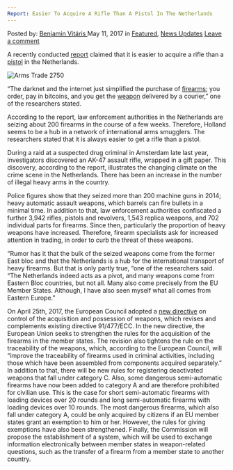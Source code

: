 ```yaml
---
Report: Easier To Acquire A Rifle Than A Pistol In The Netherlands
---
```

<article class="post-listing post-19758 post type-post status-publish format-standard has-post-thumbnail hentry  tag-acquire tag-easier tag-netherlands tag-pistol tag-report tag-rifle">
    <div class="post-inner">
        <span>Posted by: <a href="https://www.deepdotweb.com/author/benjaminvi/" title="">Benjamin Vitáris </a></span>
    <span>May 11, 2017</span>
    <span>in <a href="https://www.deepdotweb.com/category/deepdot-news/" rel="category tag">Featured</a>, <a href="https://www.deepdotweb.com/category/news-updates/" rel="category tag">News Updates</a></span>
    <span><a href="https://www.deepdotweb.com/2017/05/11/report-easier-acquire-rifle-pistol-netherlands/#respond">Leave a comment</a></span>
    </p>
    <div class="clear"></div>
    <div class="entry">
    <p>A recently conducted <a href="http://revu.nl/nieuws/smokkelaar-nederland-is-spil-in-europese-wapenhandel/">report</a> claimed that it is easier to acquire a rifle than a <a href="https://www.deepdotweb.com/2017/04/22/german-standing-trial-ordering-three-guns-dark-web/">pistol</a> in the Netherlands.</p>
    <p><img class="wp-image-19763 aligncenter" src="https://www.deepdotweb.com/wp-content/uploads/2017/05/arms-trade-2750.jpeg" alt="Arms Trade 2750" srcset="https://www.deepdotweb.com/wp-content/uploads/2017/05/arms-trade-2750.jpeg 750w, https://www.deepdotweb.com/wp-content/uploads/2017/05/arms-trade-2750-300x140.jpeg 300w" sizes="(max-width: 750px) 100vw, 750px" /></p>
    <p>&#8220;The darknet and the internet just simplified the purchase of <a href="https://www.deepdotweb.com/2017/02/25/arizona-bill-ban-mandatory-tracking-firearms-blockchain/">firearms</a>; you order, pay in bitcoins, and you get the <a href="https://www.deepdotweb.com/2017/04/03/man-arrested-ordering-weapon-via-darknet-forum/">weapon</a> delivered by a courier,&#8221; one of the researchers stated.</p>
    <p>According to the report, law enforcement authorities in the Netherlands are seizing about 200 firearms in the course of a few weeks. Therefore, Holland seems to be a hub in a network of international arms smugglers. The researchers stated that it is always easier to get a rifle than a pistol.</p>
    <p><a id="post-19758-_gjdgxs"></a> During a raid at a suspected drug criminal in Amsterdam late last year, investigators discovered an AK-47 assault rifle, wrapped in a gift paper. This discovery, according to the report, illustrates the changing climate on the crime scene in the Netherlands. There has been an increase in the number of illegal heavy arms in the country.</p>
    <p>Police figures show that they seized more than 200 machine guns in 2014; heavy automatic assault weapons, which barrels can fire bullets in a minimal time. In addition to that, law enforcement authorities confiscated a further 3,942 rifles, pistols and revolvers, 1,543 replica weapons, and 702 individual parts for firearms. Since then, particularly the proportion of heavy weapons have increased. Therefore, firearm specialists ask for increased attention in trading, in order to curb the threat of these weapons.</p>
    <p>&#8220;Rumor has it that the bulk of the seized weapons come from the former East bloc and that the Netherlands is a hub for the international transport of heavy firearms. But that is only partly true, &#8220;one of the researchers said. “The Netherlands indeed acts as a pivot, and many weapons come from Eastern Bloc countries, but not all. Many also come precisely from the EU Member States. Although, I have also seen myself what all comes from Eastern Europe.”</p>
    <p>On April 25th, 2017, the European Council adopted a <a href="http://www.consilium.europa.eu/en/press/press-releases/2017/04/25-control-acquisition-possession-weapons/">new directive</a> on control of the acquisition and possession of weapons, which revises and complements existing directive 91/477/ECC. In the new directive, the European Union seeks to strengthen the rules for the acquisition of the firearms in the member states. The revision also tightens the rule on the traceability of the weapons, which, according to the European Council, will “improve the traceability of firearms used in criminal activities, including those which have been assembled from components acquired separately.” In addition to that, there will be new rules for registering deactivated weapons that fall under category C. Also, some dangerous semi-automatic firearms have now been added to category A and are therefore prohibited for civilian use. This is the case for short semi-automatic firearms with loading devices over 20 rounds and long semi-automatic firearms with loading devices over 10 rounds. The most dangerous firearms, which also fall under category A, could be only acquired by citizens if an EU member states grant an exemption to him or her. However, the rules for giving exemptions have also been strengthened. Finally, the Commission will propose the establishment of a system, which will be used to exchange information electronically between member states in weapon-related questions, such as the transfer of a firearm from a member state to another country.</p>
    </div>
    <span style="display:none"><a href="https://www.deepdotweb.com/tag/acquire/" rel="tag">acquire</a> <a href="https://www.deepdotweb.com/tag/easier/" rel="tag">easier</a> <a href="https://www.deepdotweb.com/tag/netherlands/" rel="tag">netherlands</a> <a href="https://www.deepdotweb.com/tag/pistol/" rel="tag">pistol</a> <a href="https://www.deepdotweb.com/tag/report/" rel="tag">report</a> <a href="https://www.deepdotweb.com/tag/rifle/" rel="tag">rifle</a></span> <span style="display:none" class="updated">2017-05-11</span>
    <div style="display:none" class="vcard author" itemprop="author" itemscope itemtype="http://schema.org/Person"><strong class="fn" itemprop="name"><a href="https://www.deepdotweb.com/author/benjaminvi/" title="Posts by Benjamin Vitáris" rel="author">Benjamin Vitáris</a></strong></div>
    </div>
</article>

